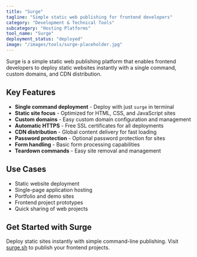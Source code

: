 ```yaml
---
title: "Surge"
tagline: "Simple static web publishing for frontend developers"
category: "Development & Technical Tools"
subcategory: "Hosting Platforms"
tool_name: "Surge"
deployment_status: "deployed"
image: "/images/tools/surge-placeholder.jpg"
---
```

Surge is a simple static web publishing platform that enables frontend developers to deploy static websites instantly with a single command, custom domains, and CDN distribution.

## Key Features

- **Single command deployment** - Deploy with just `surge` in terminal
- **Static site focus** - Optimized for HTML, CSS, and JavaScript sites
- **Custom domains** - Easy custom domain configuration and management
- **Automatic HTTPS** - Free SSL certificates for all deployments
- **CDN distribution** - Global content delivery for fast loading
- **Password protection** - Optional password protection for sites
- **Form handling** - Basic form processing capabilities
- **Teardown commands** - Easy site removal and management

## Use Cases

- Static website deployment
- Single-page application hosting
- Portfolio and demo sites
- Frontend project prototypes
- Quick sharing of web projects

## Get Started with Surge

Deploy static sites instantly with simple command-line publishing. Visit [surge.sh](https://surge.sh) to publish your frontend projects.